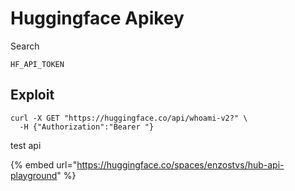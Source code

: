 # Huggingface Apikey

Search

```
HF_API_TOKEN
```

## Exploit

```
curl -X GET "https://huggingface.co/api/whoami-v2?" \
  -H {"Authorization":"Bearer "}
```





test api

{% embed url="https://huggingface.co/spaces/enzostvs/hub-api-playground" %}
